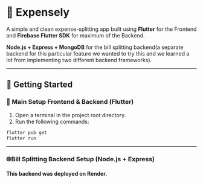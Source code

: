 # 🚀 Expensely

A simple and clean expense-splitting app built using **Flutter** for the Frontend and **Firebase Flutter SDK** for maximum of the Backend. 

**Node.js + Express + MongoDB** for the bill splitting backend(a separate backend for this particular feature we wanted to try this and we learned a lot from implementing two different backend frameworks).

---

## 🧹 Getting Started

### 📱 Main Setup Frontend & Backend (Flutter)

1. Open a terminal in the project root directory.
2. Run the following commands:

```bash
flutter pub get
flutter run
```

---

### 🌐Bill Splitting Backend Setup (Node.js + Express)

#### This backend was deployed on Render.
